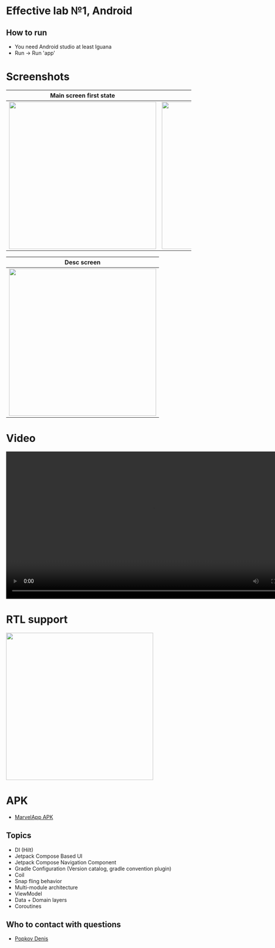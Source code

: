 # Effective lab №1, Android

## How to run

* You need Android studio at least Iguana
* Run -> Run 'app'

# Screenshots

|                                                Main screen first state                                                 |                                                Main screen second state                                                |
|:----------------------------------------------------------------------------------------------------------------------:|:----------------------------------------------------------------------------------------------------------------------:|
| <img src="https://github.com/DenisPopkov/MarvelApp/assets/57343209/32c0b7b0-e758-43f3-83a7-e343e4ac598d" height="400"> | <img src="https://github.com/DenisPopkov/MarvelApp/assets/57343209/0dcdf1e6-db92-47dd-b638-751cca90aaae" height="400"> |

|                                                      Desc screen                                                       |
|:----------------------------------------------------------------------------------------------------------------------:|
| <img src="https://github.com/DenisPopkov/MarvelApp/assets/57343209/a6e43b85-3173-400a-9f0d-5e2206e6f430" height="400"> |

# Video

<video src="https://github.com/DenisPopkov/MarvelApp/assets/57343209/d315bf0c-e5fe-4f2b-97ca-3ef20be418c5" height="400"></video>

# RTL support

<img src="https://github.com/DenisPopkov/MarvelApp/assets/57343209/4ae2b6c9-7cd7-48fd-8dc0-16ce9a57631d" height="400" alt="">

# APK

* [MarvelApp APK](assets/app-debug.apk)

## Topics

* DI (Hilt)
* Jetpack Compose Based UI
* Jetpack Compose Navigation Component
* Gradle Configuration (Version catalog, gradle convention plugin)
* Coil
* Snap fling behavior
* Multi-module architecture
* ViewModel
* Data + Domain layers
* Coroutines

## Who to contact with questions

* [Popkov Denis](https://t.me/MolodoyDenis)